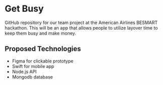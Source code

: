 # Get Busy
GitHub repository for our team project at the American Airlines BESMART hackathon. This will be an app that allows people to utilize layover time to keep them busy and make money.

## Proposed Technologies
- Figma for clickable prototype
- Swift for mobile app
- Node.js API
- Mongodb database

